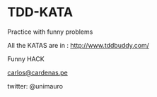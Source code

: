 # TDD-KATA
Practice with funny problems

All the KATAS are in :
http://www.tddbuddy.com/

Funny HACK


carlos@cardenas.pe

twitter: @unimauro
